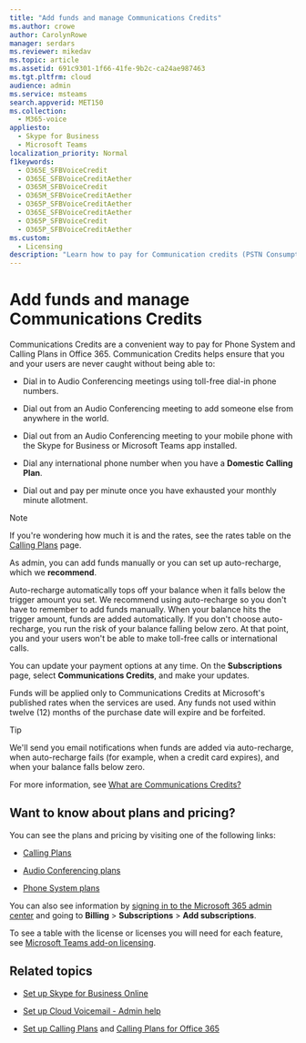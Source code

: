 ```yaml
---
title: "Add funds and manage Communications Credits"
ms.author: crowe
author: CarolynRowe
manager: serdars
ms.reviewer: mikedav
ms.topic: article
ms.assetid: 691c9301-1f66-41fe-9b2c-ca24ae987463
ms.tgt.pltfrm: cloud
audience: admin
ms.service: msteams
search.appverid: MET150
ms.collection: 
  - M365-voice
appliesto: 
  - Skype for Business
  - Microsoft Teams
localization_priority: Normal
f1keywords: 
  - O365E_SFBVoiceCredit
  - O365E_SFBVoiceCreditAether
  - O365M_SFBVoiceCredit
  - O365M_SFBVoiceCreditAether
  - O365P_SFBVoiceCreditAether
  - O365E_SFBVoiceCreditAether
  - O365P_SFBVoiceCredit
  - O365P_SFBVoiceCreditAether
ms.custom: 
  - Licensing
description: "Learn how to pay for Communication credits (PSTN Consumption) for Skype for Business services and see plans to keep your users with continuous phone system access. "
---
```


# Add funds and manage Communications Credits

Communications Credits are a convenient way to pay for Phone System and Calling Plans in Office 365. Communication Credits helps ensure that you and your users are never caught without being able to:
  
- Dial in to Audio Conferencing meetings using toll-free dial-in phone numbers.
    
- Dial out from an Audio Conferencing meeting to add someone else from anywhere in the world.
    
- Dial out from an Audio Conferencing meeting to your mobile phone with the Skype for Business or Microsoft Teams app installed.
    
- Dial any international phone number when you have a **Domestic Calling Plan**.
    
- Dial out and pay per minute once you have exhausted your monthly minute allotment.
    
> [!NOTE]
> If you're wondering how much it is and the rates, see the rates table on the [Calling Plans](https://go.microsoft.com/fwlink/p/?LinkId=799523) page.
  
As admin, you can add funds manually or you can set up auto-recharge, which we **recommend**.
  
Auto-recharge automatically tops off your balance when it falls below the trigger amount you set. We recommend using auto-recharge so you don't have to remember to add funds manually. When your balance hits the trigger amount, funds are added automatically. If you don't choose auto-recharge, you run the risk of your balance falling below zero. At that point, you and your users won't be able to make toll-free calls or international calls.
  
You can update your payment options at any time. On the **Subscriptions** page, select **Communications Credits**, and make your updates.
  
Funds will be applied only to Communications Credits at Microsoft's published rates when the services are used. Any funds not used within twelve (12) months of the purchase date will expire and be forfeited.
  
> [!TIP]
> We'll send you email notifications when funds are added via auto-recharge, when auto-recharge fails (for example, when a credit card expires), and when your balance falls below zero. 
  
For more information, see [What are Communications Credits?](what-are-communications-credits.md)
  
## Want to know about plans and pricing?

You can see the plans and pricing by visiting one of the following links:
  
- [Calling Plans](https://go.microsoft.com/fwlink/?LinkId=799761 )
    
- [Audio Conferencing plans](https://go.microsoft.com/fwlink/?LinkId=799762 )
    
- [Phone System plans](https://go.microsoft.com/fwlink/?LinkId=799763)
    
You can also see information by [signing in to the Microsoft 365 admin center](https://portal.office.com/adminportal/home?add=sub&amp;adminportal=1#/catalog) and going to **Billing** > **Subscriptions** > **Add subscriptions**.
  
To see a table with the license or licenses you will need for each feature, see [Microsoft Teams add-on licensing](teams-add-on-licensing/microsoft-teams-add-on-licensing.md).
  
## Related topics

- [Set up Skype for Business Online](/SkypeForBusiness/set-up-skype-for-business-online/set-up-skype-for-business-online)
    
- [Set up Cloud Voicemail - Admin help](set-up-phone-system-voicemail.md)
    
- [Set up Calling Plans](set-up-calling-plans.md) and [Calling Plans for Office 365](calling-plans-for-office-365.md)
        
 
 
